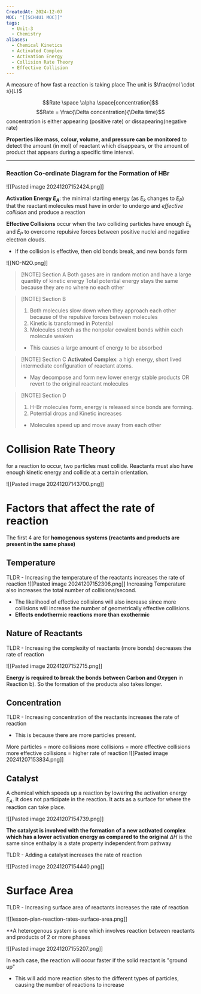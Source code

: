 ```yaml
---
CreatedAt: 2024-12-07
MOC: "[[SCH4U1 MOC]]"
tags:
  - Unit-3
  - Chemistry
aliases:
  - Chemical Kinetics
  - Activated Complex
  - Activation Energy
  - Collision Rate Theory
  - Effective Collision
---
```

A measure of how fast a reaction is taking place
The unit is $\frac{mol \cdot s}{L}$


$$Rate \space  \alpha \space[concentration]$$
$$Rate = \frac{\Delta concentration}{\Delta time}$$
concentration is either appearing (positive rate) or dissapearing(negative rate)

**Properties like mass, colour, volume, and pressure can be monitored** to detect the amount (in mol) of reactant which disappears, or the amount of product that appears during a specific time interval.

---
### Reaction Co-ordinate Diagram for the Formation of HBr
![[Pasted image 20241207152424.png]]
<!--ID: 1757893916174-->


**Activation Energy $E_{A}$**: the minimal starting energy (as $E_k$ changes to $E_P$) that the reactant molecules must have in order to undergo and *effective collision* and produce a reaction

**Effective Collisions** occur when the two colliding particles have enough $E_k$ and $E_P$ to overcome repulsive forces between positive nuclei and negative electron clouds.
- If the collision is effective, then old bonds break, and new bonds form

![[NO-N2O.png]]
> [!NOTE] Section A
> Both gases are in random motion and have a large quantity of kinetic energy
> Total potential energy stays the same because they are no where no each other

> [!NOTE] Section B
> 1. Both molecules slow down when they approach each other because of the repulsive forces between molecules
> 2. Kinetic is transformed in Potential
> 3. Molecules stretch as the nonpolar covalent bonds within each molecule weaken
> 	- This causes a large amount of energy to be absorbed

> [!NOTE] Section C
> **Activated Complex**: a high energy, short lived intermediate configuration of reactant atoms. 
> - May decompose and form new lower energy stable products OR revert to the original reactant molecules

> [!NOTE] Section D
> 1. H-Br molecules form, energy is released since bonds are forming. 
> 2. Potential drops and Kinetic increases
> 	- Molecules speed up and move away from each other

# Collision Rate Theory
for a reaction to occur, two particles must collide. Reactants must also have enough kinetic energy and collide at a certain orientation. 
<!--ID: 1757893916176-->


![[Pasted image 20241207143700.png]]

# Factors that affect the rate of reaction
The first 4 are for **homogenous systems (reactants and products are present in the same phase)**
<!--ID: 1757893916178-->


## Temperature
TLDR - Increasing the temperature of the reactants increases the rate of reaction 
![[Pasted image 20241207152306.png]]
Increasing Temperature also increases the total number of collisions/second. 
- The likelihood of effective collisions will also increase since more collisions will increase the number of geometrically effective collisions.
- **Effects endothermic reactions more than exothermic**
<!--ID: 1757893916180-->

## Nature of Reactants
TLDR - Increasing the complexity of reactants (more bonds) decreases the rate of reaction
<!--ID: 1757893916181-->


![[Pasted image 20241207152715.png]]

**Energy is required to break the bonds between Carbon and Oxygen** in Reaction b). So the formation of the products also takes longer.
## Concentration
TLDR - Increasing concentration of the reactants increases the rate of reaction
- This is because there are more particles present.
<!--ID: 1757893916183-->


More particles = more collisions
more collisions = more effective collisions
more effective collisions = higher rate of reaction
![[Pasted image 20241207153834.png]]

## Catalyst
A chemical which speeds up a reaction by lowering the activation energy $E_A$. It does not participate in the reaction. It acts as a surface for where the reaction can take place.
<!--ID: 1757893916185-->


![[Pasted image 20241207154739.png]]

**The catalyst is involved with the formation of a new activated complex which has a lower activation energy as compared to the original**
$\Delta H$ is the same since enthalpy is a state property independent from pathway

TLDR - Adding a catalyst increases the rate of reaction

![[Pasted image 20241207154440.png]]

# Surface Area
TLDR - Increasing surface area of reactants increases the rate of reaction
<!--ID: 1757893916188-->


![[lesson-plan-reaction-rates-surface-area.png]]

**A heterogenous system is one which involves reaction between reactants and products of 2 or more phases

![[Pasted image 20241207155207.png]]

In each case, the reaction will occur faster if the solid reactant is "ground up" 
- This will add more reaction sites to the different types of particles, causing the number of reactions to increase